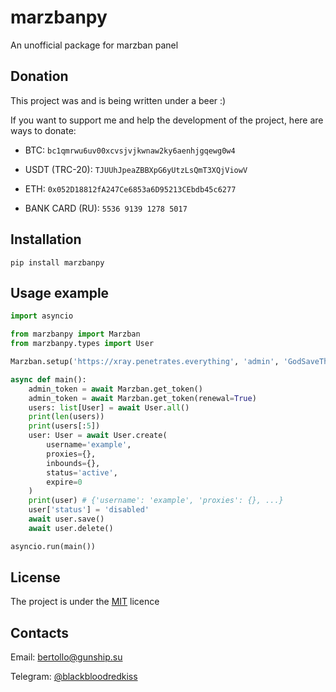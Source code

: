 # marzbanpy
An unofficial package for marzban panel

## Donation
This project was and is being written under a beer :)

If you want to support me and help the development of the project, here are ways to donate:

- BTC: `bc1qmrwu6uv00xcvsjvjkwnaw2ky6aenhjgqewg0w4`

- USDT (TRC-20): `TJUUhJpeaZBBXpG6yUtzLsQmT3XQjViowV`

- ETH: `0x052D18812fA247Ce6853a6D95213CEbdb45c6277`

- BANK CARD (RU): `5536 9139 1278 5017`

## Installation
```shell
pip install marzbanpy
```

## Usage example

```python
import asyncio

from marzbanpy import Marzban
from marzbanpy.types import User

Marzban.setup('https://xray.penetrates.everything', 'admin', 'GodSaveTheQueen')

async def main():
    admin_token = await Marzban.get_token()
    admin_token = await Marzban.get_token(renewal=True)
    users: list[User] = await User.all()
    print(len(users))
    print(users[:5])
    user: User = await User.create(
        username='example',
        proxies={},
        inbounds={},
        status='active',
        expire=0
    )
    print(user) # {'username': 'example', 'proxies': {}, ...}
    user['status'] = 'disabled'
    await user.save()
    await user.delete()

asyncio.run(main())

```

## License

The project is under the [MIT](https://github.com/YoungVPN/marzbanpy/blob/main/LICENSE) licence

## Contacts

Email: <bertollo@gunship.su>

Telegram: [@blackbloodredkiss](https://t.me/blackbloodredkiss)
